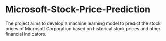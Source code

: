 # Microsoft-Stock-Price-Prediction
The project aims to develop a machine learning model to predict the stock prices of Microsoft Corporation based on historical stock prices and other financial indicators.
